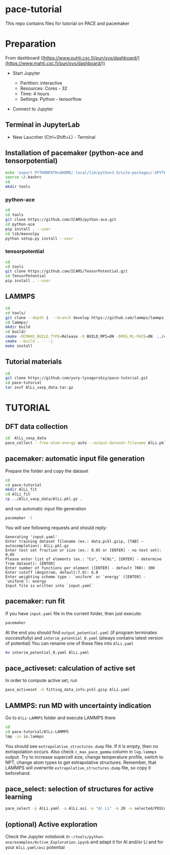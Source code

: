 # pace-tutorial
This repo contains files for tutorial on PACE and pacemaker

# Preparation

From dashboard ([https://www.puhti.csc.fi/pun/sys/dashboard/](https://www.mahti.csc.fi/pun/sys/dashboard/)) 
*  Start Jupyter 
    * Partition: interactive
    * Resources: Cores - 32
    * Time: 4 hours
    * Settings: Python - tensorflow

* Connect to Jupyter

## Terminal in JupyterLab
- New Laucnher (Ctrl+Shift+L) - Terminal


## Installation of pacemaker (python-ace and tensorpotential)

```bash
echo 'export PYTHONPATH=$HOME/.local/lib/python3.9/site-packages/:$PYTHONPATH' >> ~/.bashrc 
source ~/.bashrc
cd
mkdir tools
```

### python-ace
```bash
cd
cd tools
git clone https://github.com/ICAMS/python-ace.git
cd python-ace
pip install . --user
cd lib/maxvolpy
python setup.py install --user
```

### tensorpotential
```bash
cd
cd tools 
git clone https://github.com/ICAMS/TensorPotential.git
cd TensorPotential
pip install . --user
```

## LAMMPS
```bash
cd
cd tools/
git clone --depth 1  --branch develop https://github.com/lammps/lammps.git lammps
cd lammps/
mkdir build
cd build/
cmake -DCMAKE_BUILD_TYPE=Release -D BUILD_MPI=ON -DPKG_ML-PACE=ON  ../cmake
cmake --build . -- -j 
make install
```

## Tutorial materials

```bash
cd
git clone https://github.com/yury-lysogorskiy/pace-tutorial.git
cd pace-tutorial
tar zxvf AlLi_vasp_data.tar.gz
```

# TUTORIAL

## DFT data collection

```bash
cd  AlLi_vasp_data
pace_collect --free-atom-energy auto --output-dataset-filename AlLi.pkl.gz
```

## pacemaker: automatic input file generation

Prepare the folder and copy the dataset
```bash
cd
cd pace-tutorial
mkdir AlLi_fit
cd AlLi_fit
cp ../AlLi_vasp_data/AlLi.pkl.gz .
```
and run automatic input file generation
```bash
pacemaker -t
```

You will see following requests and should reply:
```
Generating 'input.yaml'
Enter training dataset filename (ex.: data.pckl.gzip, [TAB] – autocompletion): AlLi.pkl.gz
Enter test set fraction or size (ex.: 0.05 or [ENTER] - no test set): 0.05
Please enter list of elements (ex.: "Cu", "AlNi", [ENTER] - determine from dataset): [ENTER]
Enter number of functions per element ([ENTER] - default 700): 300
Enter cutoff (Angstrom, default:7.0): 6.0
Enter weighting scheme type - `uniform` or `energy` ([ENTER] - `uniform`): energy
Input file is written into `input.yaml`
```

## pacemaker: run fit

If you have `input.yaml` file in the current folder, then just execute:

```bash
pacemaker
```

At the end you should find `output_potential.yaml` (if program terminates successfully) and `interim_potential_0.yaml` (always contains latest version of potential)
You can rename one of these files into `AlLi.yaml`

```bash
mv interim_potential_0.yaml AlLi.yaml
```

## pace_activeset: calculation of active set

In order to compute active set, run

```bash
pace_activeset -d fitting_data_info.pckl.gzip AlLi.yaml
```

## LAMMPS: run MD with uncertainty indication

Go to `AlLi-LAMMPS` folder and execute LAMMPS there

```bash
cd
cd pace-tutorial/AlLi-LAMMPS
lmp -in in.lammps
```
You should see `extrapolative_structures.dump` file. If it is empty, then no extrapolation occurs. Also check `c_max_pace_gamma` column in `log.lammps` output.
Try to increase supercell size, change temperature profile, switch to NPT, change atom types to get extrapolative structures.
Remember, that LAMMPS will overwrite `extrapolative_structures.dump` file, so copy it beforehand.

## pace_select: selection of structures for active learning

```bash
pace_select -p AlLi.yaml -a AlLi.asi -e "Al Li" -m 20 -o selected/POSCAR extrapolative_structures.dump
```

## (optional) Active exploration

Check the Jupyter notebook in `~/tools/python-ace/examples/Active_Exploration.ipynb` and adapt it for Al and/or Li and for your `AlLi.yaml/asi` potential
